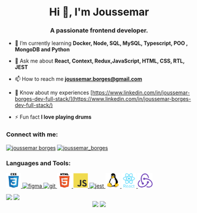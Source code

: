<h1 align="center">Hi 👋, I'm Joussemar</h1>
<h3 align="center">A passionate frontend developer.</h3>

- 🌱 I’m currently learning **Docker, Node, SQL, MySQL, Typescript, POO , MongoDB and Python**

- 💬 Ask me about **React, Context, Redux,JavaScript, HTML, CSS, RTL, JEST**

- 📫 How to reach me **joussemar.borges@gmail.com**

- 📄 Know about my experiences [https://www.linkedin.com/in/joussemar-borges-dev-full-stack/](https://www.linkedin.com/in/joussemar-borges-dev-full-stack/)

- ⚡ Fun fact **I love playing drums**

<h3 align="left">Connect with me:</h3>
<p align="left">
<a href="https://linkedin.com/in/joussemar borges" target="blank"><img align="center" src="https://raw.githubusercontent.com/rahuldkjain/github-profile-readme-generator/master/src/images/icons/Social/linked-in-alt.svg" alt="joussemar borges" height="30" width="40" /></a>
<a href="https://www.hackerrank.com/joussemar_borges" target="blank"><img align="center" src="https://raw.githubusercontent.com/rahuldkjain/github-profile-readme-generator/master/src/images/icons/Social/hackerrank.svg" alt="joussemar_borges" height="30" width="40" /></a>
</p>

<h3 align="left">Languages and Tools:</h3>
<p align="left"> <a href="https://www.w3schools.com/css/" target="_blank" rel="noreferrer"> <img src="https://raw.githubusercontent.com/devicons/devicon/master/icons/css3/css3-original-wordmark.svg" alt="css3" width="40" height="40"/> </a> <a href="https://www.figma.com/" target="_blank" rel="noreferrer"> <img src="https://www.vectorlogo.zone/logos/figma/figma-icon.svg" alt="figma" width="40" height="40"/> </a> <a href="https://git-scm.com/" target="_blank" rel="noreferrer"> <img src="https://www.vectorlogo.zone/logos/git-scm/git-scm-icon.svg" alt="git" width="40" height="40"/> </a> <a href="https://www.w3.org/html/" target="_blank" rel="noreferrer"> <img src="https://raw.githubusercontent.com/devicons/devicon/master/icons/html5/html5-original-wordmark.svg" alt="html5" width="40" height="40"/> </a> <a href="https://developer.mozilla.org/en-US/docs/Web/JavaScript" target="_blank" rel="noreferrer"> <img src="https://raw.githubusercontent.com/devicons/devicon/master/icons/javascript/javascript-original.svg" alt="javascript" width="40" height="40"/> </a> <a href="https://jestjs.io" target="_blank" rel="noreferrer"> <img src="https://www.vectorlogo.zone/logos/jestjsio/jestjsio-icon.svg" alt="jest" width="40" height="40"/> </a> <a href="https://www.linux.org/" target="_blank" rel="noreferrer"> <img src="https://raw.githubusercontent.com/devicons/devicon/master/icons/linux/linux-original.svg" alt="linux" width="40" height="40"/> </a> <a href="https://reactjs.org/" target="_blank" rel="noreferrer"> <img src="https://raw.githubusercontent.com/devicons/devicon/master/icons/react/react-original-wordmark.svg" alt="react" width="40" height="40"/> </a> <a href="https://redux.js.org" target="_blank" rel="noreferrer"> <img src="https://raw.githubusercontent.com/devicons/devicon/master/icons/redux/redux-original.svg" alt="redux" width="40" height="40"/> </a> </p>

<div>
  <img height="160px" src="https://github-readme-stats.vercel.app/api?username=JoussemarBorges&theme=github_dark">
  <img height="160px" src="https://github-readme-stats.vercel.app/api/top-langs/?username=JoussemarBorges&layout=compact&theme=github_dark">
</div>
<div align="center">
  <a href = "mailto:joussemar.borges@gmail.com"><img src="https://img.shields.io/badge/-Gmail-%23333?style=for-the-badge&logo=gmail&logoColor=white" target="_blank"></a>
  <a href="https://www.linkedin.com/in/joussemar-borges-dev-full-stack/" target="_blank"><img src="https://img.shields.io/badge/-LinkedIn-%230077B5?style=for-the-badge&logo=linkedin&logoColor=white"
</div>

